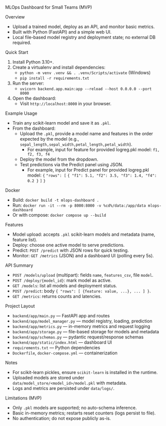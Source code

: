 MLOps Dashboard for Small Teams (MVP)

Overview
- Upload a trained model, deploy as an API, and monitor basic metrics.
- Built with Python (FastAPI) and a simple web UI.
- Local file-based model registry and deployment state; no external DB required.

Quick Start
1) Install Python 3.10+.
2) Create a virtualenv and install dependencies:
   - `python -m venv .venv && . .venv/Scripts/activate` (Windows)
   - `pip install -r requirements.txt`
3) Run the server:
   - `uvicorn backend.app.main:app --reload --host 0.0.0.0 --port 8000`
4) Open the dashboard:
   - Visit `http://localhost:8000` in your browser.

Example Usage
- Train any scikit-learn model and save it as `.pkl`.
- From the dashboard:
  - Upload the `.pkl`, provide a model name and features in the order expected by the model (e.g., `sepal_length,sepal_width,petal_length,petal_width`).
      - For example, input for feature for provided logreg.pkl model:
         `f1, f2, f3, f4`
  - Deploy the model from the dropdown.
  - Test predictions via the Predict panel using JSON.  
      - For example, input for Predict panel for provided logreg.pkl model: 
         `{`
            `"rows": [`
               `{ "f1": 5.1, "f2": 3.5, "f3": 1.4, "f4": 0.2 }`
            `]`
         `}`

Docker
- Build: `docker build -t mlops-dashboard .`
- Run: `docker run -it --rm -p 8000:8000 -v %cd%/data:/app/data mlops-dashboard`
- Or with compose: `docker compose up --build`

Features
- Model upload: accepts `.pkl` scikit-learn models and metadata (name, feature list).
- Deploy: choose one active model to serve predictions.
- Predict: `POST /predict` with JSON rows for quick testing.
- Monitor: `GET /metrics` (JSON) and a dashboard UI (polling every 5s).

API Summary
- `POST /models/upload` (multipart): fields `name`, `features_csv`, file `model`.
- `POST /deploy/{model_id}`: mark model as active.
- `GET /models`: list all models and deployment status.
- `POST /predict`: body `{ "rows": [ {feature: value, ...}, ... ] }`.
- `GET /metrics`: returns counts and latencies.

Project Layout
- `backend/app/main.py` — FastAPI app and routes
- `backend/app/model_manager.py` — model registry, loading, prediction
- `backend/app/metrics.py` — in-memory metrics and request logging
- `backend/app/storage.py` — file-based storage for models and metadata
- `backend/app/schemas.py` — pydantic request/response schemas
- `backend/app/static/index.html` — dashboard UI
- `requirements.txt` — Python dependencies
- `Dockerfile`, `docker-compose.yml` — containerization

Notes
- For scikit-learn pickles, ensure `scikit-learn` is installed in the runtime.
- Uploaded models are stored under `data/model_store/<model_id>/model.pkl` with metadata.
- Logs and metrics are persisted under `data/logs/`.

Limitations (MVP)
- Only `.pkl` models are supported; no auto-schema inference.
- Basic in-memory metrics; restarts reset counters (logs persist to file).
- No authentication; do not expose publicly as-is.
